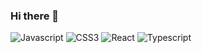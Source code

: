 ### Hi there 👋

![Javascript](https://img.shields.io/badge/Javascript-f7df1e?style=flat-square&logo=Javascript&labelColor=black&color=black
 "Javasciprt logo") ![CSS3](https://img.shields.io/badge/CSS3-1572B6?style=flat-square&logo=CSS3&labelColor=black&color=black "CSS logo")  ![React](https://img.shields.io/badge/React-61DAFB?style=flat-square&logo=React&labelColor=black&color=black
 "React logo") ![Typescript](https://img.shields.io/badge/Typescript-3178C6?style=flat-square&logo=Typescript&labelColor=black&color=black
 "Typescript logo")

 
 

 







<!--
**sunwha/sunwha** is a ✨ _special_ ✨ repository because its `README.md` (this file) appears on your GitHub profile.

Here are some ideas to get you started:

- 🔭 I’m currently working on ...
- 🌱 I’m currently learning ...
- 👯 I’m looking to collaborate on ...
- 🤔 I’m looking for help with ...
- 💬 Ask me about ...
- 📫 How to reach me: ...
- 😄 Pronouns: ...
- ⚡ Fun fact: ...
-->
